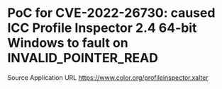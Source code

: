 # PoC for CVE-2022-26730: caused ICC Profile Inspector 2.4 64-bit Windows to fault on INVALID_POINTER_READ

Source Application URL https://www.color.org/profileinspector.xalter
